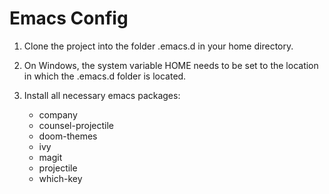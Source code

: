 # Emacs Config

1. Clone the project into the folder .emacs.d in your home directory.

1. On Windows, the system variable HOME needs to be set to the location in which the .emacs.d folder is located.

1. Install all necessary emacs packages:

    * company
    * counsel-projectile
    * doom-themes
    * ivy
    * magit
    * projectile
    * which-key
